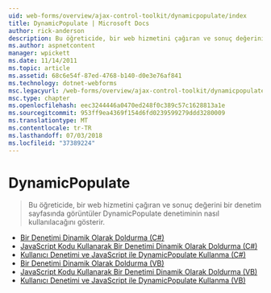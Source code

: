 ```yaml
---
uid: web-forms/overview/ajax-control-toolkit/dynamicpopulate/index
title: DynamicPopulate | Microsoft Docs
author: rick-anderson
description: Bu öğreticide, bir web hizmetini çağıran ve sonuç değerini bir denetim sayfasında görüntüler DynamicPopulate denetiminin nasıl kullanılacağını gösterir.
ms.author: aspnetcontent
manager: wpickett
ms.date: 11/14/2011
ms.topic: article
ms.assetid: 68c6e54f-87ed-4768-b140-d0e3e76af841
ms.technology: dotnet-webforms
msc.legacyurl: /web-forms/overview/ajax-control-toolkit/dynamicpopulate
msc.type: chapter
ms.openlocfilehash: eec3244446a0470ed248f0c389c57c1628813a1e
ms.sourcegitcommit: 953ff9ea4369f154d6fd0239599279ddd3280009
ms.translationtype: MT
ms.contentlocale: tr-TR
ms.lasthandoff: 07/03/2018
ms.locfileid: "37389224"
---
```

<a name="dynamicpopulate"></a>DynamicPopulate
====================
> Bu öğreticide, bir web hizmetini çağıran ve sonuç değerini bir denetim sayfasında görüntüler DynamicPopulate denetiminin nasıl kullanılacağını gösterir.


- [Bir Denetimi Dinamik Olarak Doldurma (C#)](dynamically-populating-a-control-cs.md)
- [JavaScript Kodu Kullanarak Bir Denetimi Dinamik Olarak Doldurma (C#)](dynamically-populating-a-control-using-javascript-code-cs.md)
- [Kullanıcı Denetimi ve JavaScript ile DynamicPopulate Kullanma (C#)](using-dynamicpopulate-with-a-user-control-and-javascript-cs.md)
- [Bir Denetimi Dinamik Olarak Doldurma (VB)](dynamically-populating-a-control-vb.md)
- [JavaScript Kodu Kullanarak Bir Denetimi Dinamik Olarak Doldurma (VB)](dynamically-populating-a-control-using-javascript-code-vb.md)
- [Kullanıcı Denetimi ve JavaScript ile DynamicPopulate Kullanma (VB)](using-dynamicpopulate-with-a-user-control-and-javascript-vb.md)
